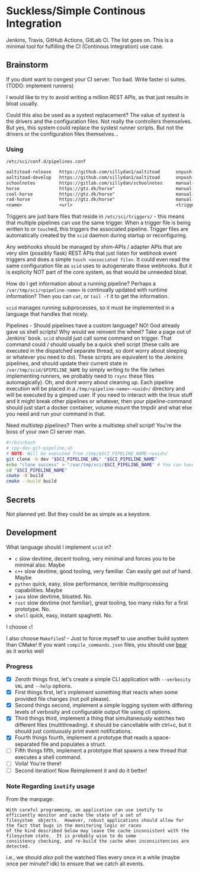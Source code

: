 # Suckless/Simple Continous Integration
Jenkins, Travis, GitHub Actions, GitLab CI. The list goes on.
This is a minimal tool for fulfilling the CI (Continous Integration) use case.

## Brainstorm
If you dont want to congest your CI server. Too bad. Write faster ci suites. (TODO: implement runners)

I would like to try to avoid writing a million REST APIs, as that just results in bloat usually.

Could this also be used as a systest replacement? The value of systest is the drivers and the configuration files. Not
really the controllers themselves. But yes, this system could replace the systest runner scripts. But not the drivers or
the configuration files themselves...

### Using
`/etc/sci/conf.d/pipelines.conf`
```txt
aaltitoad-release   https://github.com/sillydan1/aaltitoad      onpush-main         /home/sci/pipelines/cpp-dev-git.sh
aaltitoad-develop   https://github.com/sillydan1/aaltitoad      onpush-dev          /home/sci/pipelines/cpp-rel-git.sh
schoolnotes         https://gitlab.com/sillydan/schoolnotes     manual-name         "echo hello"
horse               https://gtz.dk/horse"                       manual-name         "curl -X POST https://example.com"
cool-horse          https://gtz.dk/horse"                       manual-name         "docker run --rm -v $SCI_PIPELINE_DIR:$SCI_PIPELINE_DIR -v /home/sci/pipelines:/pipelines alpine /pipelines/your-script.sh"
rad-horse           https://gtz.dk/horse"                       manual-name         "/home/sci/pipelines/dockerized-horse.sh"
<name>              <url>                                       <trigger-filename>  <pipeline-command>
```
Triggers are just bare files that reside in `/etc/sci/triggers/` - this means that multiple pipelines can use the same
trigger. When a trigger file is being written to or `touch`ed, this triggers the associated pipeline. Trigger files are
automatically created by the `scid` daemon during startup or reconfiguring.

Any webhooks should be managed by shim-APIs / adapter APIs that are very slim (possibly flask) REST APIs that just
listen for webhook event triggers and does a simple `touch <associated file>`. It could even read the same configuration
file as `scid` uses to autogenerate these webhooks. But it is explicity NOT part of the core system, as that would be
unneeded bloat.

How do I get information about a running pipeline? Perhaps a `/var/tmp/sci/<pipeline-name>` is continually updated with
runtime information? Then you can `cat`, or `tail -f` it to get the information.

`scid` manages running subprocesses, so it must be implemented in a language that handles that nicely.

Pipelines - Should pipelines have a custom language? NO! God already gave us shell scripts! Why would we reinvent the
wheel? Take a page out of Jenkins' book. `scid` should just call some command on trigger. That command could / should 
usually be a quick shell script (these calls are executed in the dispatched separate thread, so dont worry about 
sleeping or whatever you need to do). These scripts are equivalent to the Jenkins pipelines, and should update their 
current state in `/var/tmp/scid/$PIPELINE_NAME` by simply writing to the file (when implementing runners, we probably 
need to `rsync` these files automagically). Oh, and dont worry about cleaning up. Each pipeline execution will be placed
in a `/tmp/<pipeline-name>-<uuid>/` directory and will be executed by a gimped user. If you need to interact with the
linux stuff and it might break other pipelines or whatever, then your pipeline-command should just start a docker
container, volume mount the tmpdir and what else you need and run your command in that.

Need multistep pipelines? Then write a multistep shell script! You're the boss of your own CI server man.

```sh
#!/bin/bash
# cpp-dev-git-pipeline,sh
# NOTE: Will be executed from /tmp/$SCI_PIPELINE_NAME-<uuid>/
git clone -b dev "$SCI_PIPELINE_URL" "$SCI_PIPELINE_NAME"
echo "clone success" > "/var/tmp/sci/$SCI_PIPELINE_NAME" # You can have any kind of data in the pipeline status file.
cd "$SCI_PIPELINE_NAME"
cmake -B build
cmake --build build
```

## Secrets
Not planned yet. But they could be as simple as a keystore.

## Development
What language should I implement `scid` in?
 - `c` slow devtime, decent tooling, very minimal and forces you to be minimal also. Maybe
 - `c++` slow devtime, good tooling, very familiar. Can easily get out of hand. Maybe
 - `python` quick, easy, slow performance, terrible multiprocessing capabilities. Maybe
 - `java` slow devtime, bloated. No.
 - `rust` slow devtime (not familiar), great tooling, too many risks for a first prototype. No.
 - `shell` quick, easy, instant spaghetti. No.

I choose `c`!

I also choose `Makefile`s! - Just to force myself to use another build system than CMake!
If you want `compile_commands.json` files, you should use [bear](https://github.com/rizsotto/Bear) as it works well

### Progress
 - [x] Zeroth things first, let's create a simple CLI application with `--verbosity VAL` and `--help` options.
 - [x] First things first, let's implement something that reacts when some provided file changes (not poll please).
 - [x] Second things second, implement a simple logging system with differing levels of verbosity and configurable
       output file using cli options.
 - [x] Third things third, implement a thing that simultaneously watches two different files (multithreading).
       it should be cancellable with ctrl+c, but it should just contiuously print event notifications.
 - [x] Fourth things fourth, implement a prototype that reads a space-separated file and populates a struct.
 - [ ] Fifth things fifth, implement a prototype that spawns a new thread that executes a shell command.
 - [ ] Voila! You're there!
 - [ ] Second iteration! Now Reimplement it and do it better!

### Note Regarding `inotify` usage
From the manpage:
```
With careful programming, an application can use inotify to efficiently monitor and cache the state of a set of
filesystem  objects.  However, robust applications should allow for the fact that bugs in the monitoring logic or races
of the kind described below may leave the cache inconsistent with the filesystem state.  It is probably wise to do some
consistency checking, and re‐build the cache when inconsistencies are detected.
```
i.e., we should _also_ poll the watched files every once in a while (maybe once per minute? idk) to ensure that we catch
all events.
